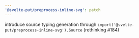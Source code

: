 ```yaml
---
'@svelte-put/preprocess-inline-svg': patch
---
```


introduce source typing generation through `import('@svelte-put/preprocess-inline-svg').Source` (rethinking #184)
